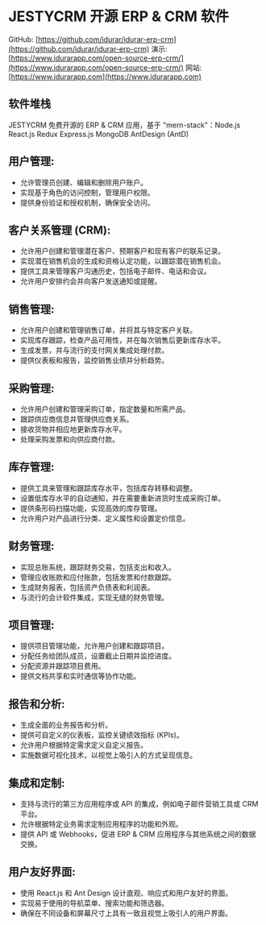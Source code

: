 #  JESTYCRM 开源 ERP & CRM 软件

GitHub: [https://github.com/idurar/idurar-erp-crm](https://github.com/idurar/idurar-erp-crm)
演示: [https://www.idurarapp.com/open-source-erp-crm/](https://www.idurarapp.com/open-source-erp-crm/)
网站: [https://www.idurarapp.com](https://www.idurarapp.com)

## 软件堆栈

 JESTYCRM 免费开源的 ERP & CRM 应用，基于 "mern-stack"：Node.js React.js Redux Express.js MongoDB AntDesign (AntD)

## 用户管理:

- 允许管理员创建、编辑和删除用户账户。
- 实现基于角色的访问控制，管理用户权限。
- 提供身份验证和授权机制，确保安全访问。

## 客户关系管理 (CRM):

- 允许用户创建和管理潜在客户、预期客户和现有客户的联系记录。
- 实现潜在销售机会的生成和资格认定功能，以跟踪潜在销售机会。
- 提供工具来管理客户沟通历史，包括电子邮件、电话和会议。
- 允许用户安排约会并向客户发送通知或提醒。

## 销售管理:

- 允许用户创建和管理销售订单，并将其与特定客户关联。
- 实现库存跟踪，检查产品可用性，并在每次销售后更新库存水平。
- 生成发票，并与流行的支付网关集成处理付款。
- 提供仪表板和报告，监控销售业绩并分析趋势。

## 采购管理:

- 允许用户创建和管理采购订单，指定数量和所需产品。
- 跟踪供应商信息并管理供应商关系。
- 接收货物并相应地更新库存水平。
- 处理采购发票和向供应商付款。

## 库存管理:

- 提供工具来管理和跟踪库存水平，包括库存转移和调整。
- 设置低库存水平的自动通知，并在需要重新进货时生成采购订单。
- 提供条形码扫描功能，实现高效的库存管理。
- 允许用户对产品进行分类、定义属性和设置定价信息。

## 财务管理:

- 实现总账系统，跟踪财务交易，包括支出和收入。
- 管理应收账款和应付账款，包括发票和付款跟踪。
- 生成财务报表，包括资产负债表和利润表。
- 与流行的会计软件集成，实现无缝的财务管理。

## 项目管理:

- 提供项目管理功能，允许用户创建和跟踪项目。
- 分配任务给团队成员，设置截止日期并监控进度。
- 分配资源并跟踪项目费用。
- 提供文档共享和实时通信等协作功能。

## 报告和分析:

- 生成全面的业务报告和分析。
- 提供可自定义的仪表板，监控关键绩效指标 (KPIs)。
- 允许用户根据特定需求定义自定义报告。
- 实施数据可视化技术，以视觉上吸引人的方式呈现信息。

## 集成和定制:

- 支持与流行的第三方应用程序或 API 的集成，例如电子邮件营销工具或 CRM 平台。
- 允许根据特定业务需求定制应用程序的功能和外观。
- 提供 API 或 Webhooks，促进 ERP & CRM 应用程序与其他系统之间的数据交换。

## 用户友好界面:

- 使用 React.js 和 Ant Design 设计直观、响应式和用户友好的界面。
- 实现易于使用的导航菜单、搜索功能和筛选器。
- 确保在不同设备和屏幕尺寸上具有一致且视觉上吸引人的用户界面。